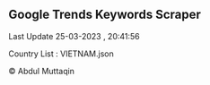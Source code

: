 

## Google Trends Keywords Scraper 
 
Last Update 25-03-2023 , 20:41:56

Country List :
VIETNAM.json



© Abdul Muttaqin 
